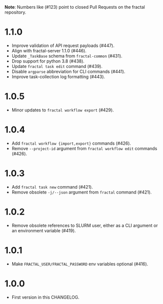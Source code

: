 **Note**: Numbers like (\#123) point to closed Pull Requests on the fractal repository.

# 1.1.0

* Improve validation of API request payloads (\#447).
* Align with fractal-server 1.1.0 (\#446).
* Update `_TaskBase` schema from `fractal-common` (\#431).
* Drop support for python 3.8 (\#438).
* Update `fractal task edit` command (\#439).
* Disable `argparse` abbreviation for CLI commands (\#441).
* Improve task-collection log formatting (\#443).

# 1.0.5

* Minor updates to `fractal workflow export` (\#429).

# 1.0.4

* Add `fractal workflow {import,export}` commands (\#426).
* Remove `--project-id` argument from `fractal workflow edit` commands (\#426).

# 1.0.3

* Add `fractal task new` command (\#421).
* Remove obsolete `-j/--json` argument from `fractal` command (\#421).

# 1.0.2

* Remove obsolete references to SLURM user, either as a CLI argument or an environment variable (\#419).

# 1.0.1

* Make `FRACTAL_USER/FRACTAL_PASSWORD` env variables optional (\#416).

# 1.0.0

* First version in this CHANGELOG.
